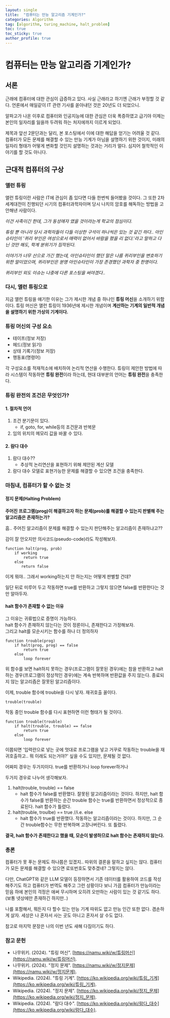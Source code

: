 ```yaml
---
layout: single
title:  "컴퓨터는 만능 알고리즘 기계인가?"
categories: Algorithm
tag: [algorithm, turing_machine, halt_problem]
toc: true
toc_sticky: true
author_profile: true
---
```


# 컴퓨터는 만능 알고리즘 기계인가?
## 서론
근래에 컴퓨터에 대한 관심이 급증하고 있다. 사실 근래라고 하기엔 근래가 부정할 것 같다. 언론에서 매일같이 IT 관련 기사를 쏟아내던 것은 20년도 더 되었으니.

알파고가 나온 이후로 컴퓨터와 인공지능에 대한 관심은 더욱 폭증하였고 급기야 이제는 본인의 일자리를 잃을까 두려워 하는 처지에까지 이르게 되었다.

제목과 앞선 2문단과는 달리, 본 포스팅에서 이에 대한 해답을 얻기는 어려울 것 같다. 컴퓨터가 모든 문제를 해결할 수 있는 만능 기계가 아님을 설명하기 위한 것이지, 미래의 일자리 형태가 어떻게 변화할 것인지 설명하는 것과는 거리가 멀다. 심지어 철학적인 이야기를 할 것도 아니다.

## 근대적 컴퓨터의 구상
### 앨런 튜링
앨런 튜링이란 사람은 IT에 관심이 좀 있다면 다들 한번씩 들어봤을 것이다. 그 또한 2차 세계대전이 진행되던 시기의 컴퓨터과학자이며 당시 나치의 암호를 해독하는 방법을 고안해낸 사람이다.

*이건 사족이긴 한데, 그가 동성애자 였을 것이라는게 학교의 점심이다.*

*튜링 뿐 아니라 당시 과학자들이 다들 이상한 구석이 하나씩은 있는 것 같긴 하다.. 아인슈타인이 '퀴리 부인은 여성으로서 매력이 없어서 바람을 폈을 리 없다.'라고 말하고 다닌 것만 해도, 학계 분위기가 짐작된다.*

*이야기가 너무 산으로 가긴 했는데, 아인슈타인이 했던 말은 나름 퀴리부인을 변호하기 위한 말이었으며, 퀴리부인은 분명 아인슈타인이 가장 존경했던 과학자 중 한명이다.*

*퀴리부인 외도 이슈는 나중에 다른 포스팅을 써야겠다..*

### 다시, 앨런 튜링으로
지금 앨런 튜링을 얘기한 이유는 그가 제시한 개념 중 하나인 **튜링 머신**을 소개하기 위함이다. 튜링 머신은 앨런 튜링이 1936년에 제시한 개념이며 **계산하는 기계의 일반적 개념을 설명하기 위한 가상의 기계이다.**

### 튜링 머신의 구성 요소
- 테이프(정보 저장)
- 헤드(정보 읽기)
- 상태 기록기(정보 저장)
- 행동표(명령어)

각 구성요소를 적재적소에 배치하여 논리적 연산을 수행한다. 튜링이 제안한 방법에 따라 시스템이 작동하면 **튜링 완전**이라 하는데, 현대 대부분의 언어는 **튜링 완전**을 충족한다.

### 튜링 완전의 조건은 무엇인가?
#### 1. 절차적 언어
1. 조건 분기문이 있다.
    - if, goto, for, while등의 조건문과 반복문
2. 임의 위치의 메모리 값을 바꿀 수 있다.

#### 2. 람다 대수
1. 람다 대수??
    - 추상적 논리연산을 표현하기 위해 제안된 계산 모델
2. 람다 대수 모델로 표현가능한 문제를 해결할 수 있으면 조건을 충족한다.

### 마침내, 컴퓨터가 할 수 없는 것
#### 정지 문제(Halting Problem)
**주어진 프로그램(prog)이 해결하고자 하는 문제(prob)를 해결할 수 있는지 판별해 주는 알고리즘은 존재하는가?**

흠.. 주어진 알고리즘이 문제를 해결할 수 있는지 판단해주는 알고리즘이 존재하냐고??

감이 잘 안오지만 의사코드(pseudo-code)라도 작성해보자.
```
function halt(prog, prob)
    if working
        return true
    else
       return false 
```
이게 뭐야.. 그래서 working하는지 안 하는지는 어떻게 판별할 건데?

일단 뒤로 미루어 두고 작동하면 true를 반환하고 그렇지 않으면 false를 반환한다는 것만 알아두자.

#### halt 함수가 존재할 수 없는 이유
그 이유는 귀류법으로 증명이 가능하다.<br/>
halt 함수가 존재하지 않는다는 것이 정론이니, 존재한다고 가정해보자.<br/>
그리고 halt를 모순시키는 함수를 하나 더 정의하자
```
function trouble(prog)
    if halt(prog, prog) == false
        return true
    else
        loop forever
```
위 함수를 보면 halt하지 못하는 경우(프로그램이 잘못된 경우)에는 참을 반환하고 halt하는 경우(프로그램이 정상적인 경우)에는 계속 반복하며 반환값을 주지 않는다. 종료되지 않는 알고리즘은 잘못된 알고리즘이다.

이제, trouble 함수에 trouble을 다시 넣자. 재귀호출 꼴이다.
```
trouble(trouble)
```

작동 중인 trouble 함수를 다시 표현하면 이런 형태가 될 것이다.
```
function trouble(trouble)
    if halt(trouble, trouble) == false
        return true
    else
        loop forever
```

이쯤되면 '입력란으로 넣는 곳에 멋대로 프로그램을 넣고 거꾸로 작동하는 trouble을 재귀호출하고.. 뭐 이래도 되는거야?' 싶을 수도 있지만, 문제될 것 없다.

어짜피 경우는 두가지이다. true를 반환하거나 loop forever하거나

두가지 경우로 나누어 생각해보자.
1. halt(trouble, trouble) == false
    - halt 함수가 false를 반환했다. 잘못된 알고리즘이라는 것이다. 하지만, halt 함수가 false를 반환하는 순간 trouble 함수는 true를 반환하면서 정상적으로 종료된다. halt 함수가 틀렸다.
2. halt(trouble, troulbe) == true //i.e. else
    - halt 함수가 true를 반환했다. 작동하는 알고리즘이라는 것이다. 하지만, 그 순간 trouble함수는 무한 반복하며 고장나버린다. 또 틀렸다.

**결국, halt 함수가 존재한다고 했을 때, 모순이 발생하므로 halt 함수는 존재하지 않는다.**

### 총론
컴퓨터가 못 푸는 문제도 하나쯤은 있겠지.. 따위의 결론을 말하고 싶지는 않다. 컴퓨터가 모든 문제를 해결할 수 있으면 로또번호도 맞추겠네? 그렇지는 않다.

다만, ChatGPT와 같은 LLM 모델이 등장하면서 기존 데이터를 활용하여 코드를 작성해주기도 하고 컴퓨터가 번역도 해주고 그런 상황이다 보니 가끔 컴퓨터가 만능이라는 믿음 하에 본인의 걱정은 애써 무시하며 오히려 오만하는 사람이 있는 것 같기도 하다. (보통 넷상에만 존재하긴 하지만..)

나를 포함해서, 뭐든지 다 할수 있는 만능 기계 따위도 없고 만능 인간 또한 없다. 겸손하게 살자. 세상은 나 혼자서 사는 곳도 아니고 혼자서 살 수도 없다.

참고로 마지막 문장은 나의 이번 년도 새해 다짐이기도 하다.

### 참고 문헌
- 나무위키. (2024). "튜링 머신". [https://namu.wiki/w/튜링머신](https://namu.wiki/w/튜링머신).
- 나무위키. (2024). "정지 문제". [https://namu.wiki/w/정지문제](https://namu.wiki/w/정지문제).
- Wikipedia. (2024). "튜링 기계". [https://ko.wikipedia.org/wiki/튜링_기계](https://ko.wikipedia.org/wiki/튜링_기계).
- Wikipedia. (2024). "정지 문제". [https://ko.wikipedia.org/wiki/정지_문제](https://ko.wikipedia.org/wiki/정지_문제).
- Wikipedia. (2024). "람다 대수". [https://ko.wikipedia.org/wiki/람다_대수](https://ko.wikipedia.org/wiki/람다_대수).